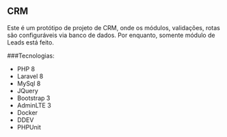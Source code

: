 ## CRM

Este é um protótipo de projeto de CRM, onde os módulos, validações, rotas são configuráveis via banco de dados.
Por enquanto, somente módulo de Leads está feito.

###Tecnologias:

- PHP 8
- Laravel 8
- MySql 8
- JQuery
- Bootstrap 3
- AdminLTE 3
- Docker
- DDEV
- PHPUnit